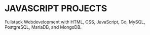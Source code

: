 # JAVASCRIPT PROJECTS   
Fullstack Webdevelopment with HTML, CSS, JavaScript, Go, MySQL, PostgreSQL, MariaDB, and MongoDB. 
